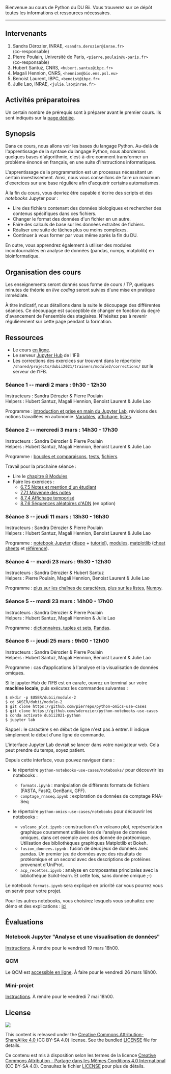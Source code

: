 Bienvenue au cours de Python du DU Bii. Vous trouverez sur ce dépôt toutes les informations et ressources nécessaires.

---
## Intervenants

1. Sandra Dérozier, INRAE, `<sandra.derozier@inrae.fr>`  
    (co-responsable)
2. Pierre Poulain, Université de Paris, `<pierre.poulain@u-paris.fr>`  
    (co-responsable)
3. Hubert Santuz, CNRS, `<hubert.santuz@ibpc.fr>`
4. Magali Hennion, CNRS, `<hennion@bio.ens.psl.eu>`
5. Benoist Laurent, IBPC, `<benoist@ibpc.fr>`
6. Julie Lao, INRAE, `<julie.lao@inrae.fr>` 


## Activités préparatoires

Un certain nombre de prérequis sont à préparer avant le premier cours. Ils sont indiqués sur la [page dédiée](https://du-bii.github.io/accueil/activites_preparatoires/).

## Synopsis

Dans ce cours, nous allons voir les bases du langage Python. Au-delà de l'apprentissage de la syntaxe du langage Python, nous aborderons quelques bases d'algorithmie, c'est-à-dire comment transformer un problème énoncé en français, en une suite d'instructions informatiques.

L'apprentissage de la programmation est un processus nécessitant un certain investissement. Ainsi, nous vous conseillons de faire un maximum d'exercices sur une base régulière afin d'acquérir certains automatismes. 

À la fin du cours, vous devriez être capable d'écrire des scripts et des *notebooks* Jupyter pour :

- Lire des fichiers contenant des données biologiques et rechercher des contenus spécifiques dans ces fichiers.
- Changer le format des données d'un fichier en un autre.
- Faire des calculs de base sur les données extraites de fichiers.
- Réaliser une suite de tâches plus ou moins complexes.
- Continuer à vous former par vous même après la fin du DU.

En outre, vous apprendrez également à utiliser des modules incontournables en analyse de données (pandas, numpy, matplolib) en bioinformatique.

## Organisation des cours

Les enseignements seront donnés sous forme de cours / TP, quelques minutes de théorie en *live coding* seront suivies d'une mise en pratique immédiate. 

À titre indicatif, nous détaillons dans la suite le découpage des différentes séances. Ce découpage est succeptible de changer en fonction du degré d'avancement de l'ensemble des stagiaires. N'hésitez pas à revenir régulièrement sur cette page pendant la formation.

## Ressources

- Le cours [en ligne](https://python.sdv.univ-paris-diderot.fr/).
- Le serveur [Jupyter Hub](https://jupyterhub.cluster.france-bioinformatique.fr/) de l'IFB
- Les corrections des exercices sur trouvent dans le répertoire `/shared/projects/dubii2021/trainers/module2/corrections/` sur le serveur de l'IFB.

### Séance 1 -- mardi 2 mars : 9h30 - 12h30

Instructeurs : Sandra Dérozier & Pierre Poulain  
Helpers : Hubert Santuz, Magali Hennion, Benoist Laurent & Julie Lao

Programme : [introduction et prise en main du Jupyter Lab](Python_seance1_introduction.pdf), révisions des notions travaillées en autonomie. 
[Variables](https://python.sdv.univ-paris-diderot.fr/02_variables/), 
[affichage](https://python.sdv.univ-paris-diderot.fr/03_affichage/), 
[listes](https://python.sdv.univ-paris-diderot.fr/04_listes/).

<!--


**Liens vers des articles intéressants**

* Lien vers une [interview de Guido van RossumURL](https://lemonde.fr/pixels/article/2018/07/25/je-n-imaginais-pas-que-python-connaitrait-un-tel-succes_5335917_4408996.html)
* Un article intéressant qui montre l'importance de la programmation en biologie et qui évoque Python bien sûr ! [Ten simple rules for biologists learning to programURL](https://journals.plos.org/ploscompbiol/article?id=10.1371/journal.pcbi.1005871)
-->

### Séance 2 -- mercredi 3 mars : 14h30 - 17h30

Instructeurs : Sandra Dérozier & Pierre Poulain  
Helpers : Hubert Santuz, Magali Hennion, Benoist Laurent & Julie Lao

Programme : 
[boucles et comparaisons](https://python.sdv.univ-paris-diderot.fr/05_boucles_comparaisons/), 
[tests](https://python.sdv.univ-paris-diderot.fr/06_tests/), 
[fichiers](https://python.sdv.univ-paris-diderot.fr/07_fichiers/).

Travail pour la prochaine séance :

- Lire le [chapitre 8 Modules](https://python.sdv.univ-paris-diderot.fr/08_modules/)
- Faire les exercices :
  - [6.7.5 Notes et mention d'un étudiant](https://python.sdv.univ-paris-diderot.fr/06_tests/#675-notes-et-mention-dun-etudiant)
  - [7.7.1 Moyenne des notes](https://python.sdv.univ-paris-diderot.fr/07_fichiers/#771-moyenne-des-notes)
  - [8.7.4 Affichage temporisé](https://python.sdv.univ-paris-diderot.fr/08_modules/#874-affichage-temporise)
  - [8.7.6 Séquences aléatoires d'ADN](https://python.sdv.univ-paris-diderot.fr/08_modules/#876-sequences-aleatoires-dadn) (en option)

<!--

**Un peu de travail pour la prochaine séance**

* lire le chapitre **[7. Fichiers](https://python.sdv.univ-paris-diderot.fr/07_fichiers/)**
* lire le chapitre **[8. Modules](https://python.sdv.univ-paris-diderot.fr/08_modules/)**
* faire les exercices sur les **boucles** ([5.4.10](https://python.sdv.univ-paris-diderot.fr/05_boucles_comparaisons/#5410-pyramide) et [5.4.11](https://python.sdv.univ-paris-diderot.fr/05_boucles_comparaisons/#5411-parcours-de-matrice))
* faire un exercice sur les **tests** ([6.7.9 méthode 1](https://python.sdv.univ-paris-diderot.fr/06_tests/#methode-1-peu-optimale-mais-assez-intuitive))
* faire les exercices sur les **fichiers** ([7.7.1](https://python.sdv.univ-paris-diderot.fr/07_fichiers/#771-moyenne-des-notes), [7.7.2](https://python.sdv.univ-paris-diderot.fr/07_fichiers/#772-admis-ou-recale) et [7.7.3](https://python.sdv.univ-paris-diderot.fr/07_fichiers/#773-spirale-exercice))

-->

### Séance 3 -- jeudi 11 mars : 13h30 - 16h30

Instructeurs : Sandra Dérozier & Pierre Poulain  
Helpers : Hubert Santuz, Magali Hennion, Benoist Laurent & Julie Lao

Programme :
[notebook Jupyter](https://python.sdv.univ-paris-diderot.fr/18_jupyter/) ([diapo](https://cupnet.net/intro-jupyter/slides/) + [tutoriel](https://cupnet.net/intro-jupyter/tuto_DUBII)), 
[modules](https://python.sdv.univ-paris-diderot.fr/08_modules/), 
[matplotlib](https://python.sdv.univ-paris-diderot.fr/17_modules_interet_bioinfo/#173-module-matplotlib) ([cheat sheets](https://github.com/matplotlib/cheatsheets) et [référence](https://www.python-graph-gallery.com/)).


### Séance 4 -- mardi 23 mars : 9h30 - 12h30

Instructeurs : Sandra Dérozier & Hubert Santuz  
Helpers : Pierre Poulain, Magali Hennion, Benoist Laurent & Julie Lao

Programme : 
[plus sur les chaînes de caractères](https://python.sdv.univ-paris-diderot.fr/10_plus_sur_les_chaines_de_caracteres/), 
[plus sur les listes](https://python.sdv.univ-paris-diderot.fr/11_plus_sur_les_listes/), 
[Numpy](https://python.sdv.univ-paris-diderot.fr/17_modules_interet_bioinfo/#171-module-numpy).


### Séance 5 -- mardi 23 mars : 14h00 - 17h00

Instructeurs : Sandra Dérozier & Pierre Poulain  
Helpers : Hubert Santuz, Magali Hennion & Julie Lao

Programme : 
[dictionnaires, tuples et sets](https://python.sdv.univ-paris-diderot.fr/13_dictionnaires_tuples_sets/), 
[Pandas](https://python.sdv.univ-paris-diderot.fr/17_modules_interet_bioinfo/#174-module-pandas).


### Séance 6 -- jeudi 25 mars : 9h00 - 12h00

Instructeurs : Sandra Dérozier & Pierre Poulain  
Helpers : Hubert Santuz, Magali Hennion, Benoist Laurent & Julie Lao

Programme : cas d’applications à l'analyse et la visualisation de données omiques.

Si le jupyter Hub de l'IFB est en carafe, ouvrez un terminal sur votre **machine locale**, puis exécutez les commandes suivantes :
```
$ mkdir -p $USER/dubii/module-2
$ cd $USER/dubii/module-2
$ git clone https://github.com/pierrepo/python-omics-use-cases
$ git clone https://github.com/sderozier/python-notebooks-use-cases
$ conda activate dubii2021-python
$ jupyter lab
```

Rappel : le caractère `$` en début de ligne n'est pas à entrer. Il indique simplement le début d'une ligne de commande.

L'interface Jupyter Lab devrait se lancer dans votre navigateur web. Cela peut prendre du temps, soyez patient.

Depuis cette interface, vous pouvez naviguer dans :

- le répertoire `python-notebooks-use-cases/notebooks/` pour découvrir les notebooks :
  - `formats.ipynb` : manipulation de différents formats de fichiers (FASTA, FastQ, GenBank, GFF).
  - `comptage_rnaseq.ipynb` : exploration de données de comptage RNA-Seq

- le répertoire `python-omics-use-cases/notebooks` pour découvrir les notebooks :
  - `volcano_plot.ipynb` : construction d'un volcano plot, représentation graphique couramment utilisée lors de l'analyse de données omiques, dans cet exemple avec des donnée de protéomique. Utilisation des bibliothèques graphiques Matplotlib et Bokeh.
  - `fusion_donnees.ipynb` : fusion de deux jeux de données avec pandas. Un premier jeu de données avec des résultats de protéomique et un second avec des descriptions de protéines provenant d'UniProt.
   - `acp_recettes.ipynb` : analyse en composantes principales avec la bibliothèque Scikit-learn. Et cette fois, sans donnée omique ;-)


Le notebook `formats.ipynb` sera expliqué en priorité car vous pourrez vous en servir pour votre projet.

Pour les autres notebooks, vous choisirez lesquels vous souhaitez une démo et des explications : [ici](https://www.wooclap.com/ZZDBYC)

<!--
**Ressources :**

- Un exemple de visualisation d'arbre phylogénétique : <https://github.com/sderozier/python-notebook-tree/> (**remarque :** ce *notebook* n'est pas accessible aux utilisateurs de PowerShell)

-->

## Évaluations

### Notebook Jupyter "Analyse et une visualisation de données"
[Instructions](evaluations/analyse_visu/index.md). À rendre pour le vendredi 19 mars 18h00.

### QCM
Le QCM est [accessible en ligne](https://docs.google.com/forms/d/e/1FAIpQLScFLrVqTg-q7cua6aclGkPhH_UWfZDQWYu5fE1BlOdnJ-nukw/viewform). À faire pour le vendredi 26 mars 18h00.


### Mini-projet
[Instructions](evaluations/extraction_seq/index.md). À rendre pour le vendredi 7 mai 18h00.

<!--

## Mini projet

Le **notebook Jupyter** et les données pour le mini projet sont disponibles dans le dépôt GitHub suivant : <https://github.com/sderozier/python-mini-projet>.

La démarche à suivre pour récupérer les données du dépôt est décrite dans le fichier [README.md](https://github.com/sderozier/python-mini-projet/blob/master/README.md).

Voici l'emplacement du dépôt pour vos projets sous Moodle : <https://moodlesupd.script.univ-paris-diderot.fr/mod/assign/view.php?id=247826>.

-->

## License

![](img/CC-BY-SA.png)

This content is released under the [Creative Commons Attribution-ShareAlike 4.0 ](https://creativecommons.org/licenses/by-sa/4.0/deed.en) (CC BY-SA 4.0) license. See the bundled [LICENSE](LICENSE.txt) file for details.

Ce contenu est mis à disposition selon les termes de la licence [Creative Commons Attribution - Partage dans les Mêmes Conditions 4.0 International](https://creativecommons.org/licenses/by-sa/4.0/deed.fr) (CC BY-SA 4.0). Consultez le fichier [LICENSE](LICENSE.txt) pour plus de détails.
